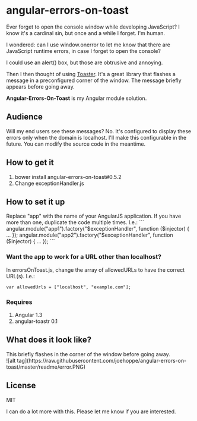 # angular-errors-on-toast
Ever forget to open the console window while developing JavaScript? I know it's a cardinal sin, but once and a while I forget. I'm human. 

I wondered: can I use window.onerror to let me know that there are JavaScript runtime errors, in case I forget to open the console? 

I could use an alert() box, but those are obtrusive and annoying. 

Then I then thought of using [Toaster](https://github.com/CodeSeven/toastr). It's a great library that flashes a message in a preconfigured corner of the window. The message briefly appears before going away.

<strong>Angular-Errors-On-Toast</strong> is my Angular module solution.  

<h2>Audience</h2>
Will my end users see these messages? No. It's configured to  display these errors only when the domain is localhost. I'll make this configurable in the future. You can modify the source code in the meantime.

<h2>How to get it</h2>
<ol>
  <li>bower install angular-errors-on-toast#0.5.2</li>
  <li>Change exceptionHandler.js</li>
</ol>

<h2>How to set it up</h2>
Replace "app" with the name of your AngularJS application. If you have more than one, duplicate the code multiple times.
I.e.:
```
  angular.module("app1").factory("$exceptionHandler", function ($injector) {
    ...
  });
  angular.module("app2").factory("$exceptionHandler", function ($injector) {
    ...
  });
```

<h3>Want the app to work for a URL other than localhost?</h3>

In errorsOnToast.js, change the array of allowedURLs to have the correct URL(s). I.e.:

```
var allowedUrls = ["localhost", "example.com"];
```

<h3>Requires</h3>
<ol>
  <li>Angular 1.3</li>
  <li>angular-toastr 0.1</li>
</ol>

<h2>What does it look like?</h2>
This briefly flashes in the corner of the window before going away. 
<br />
![alt tag](https://raw.githubusercontent.com/joehoppe/angular-errors-on-toast/master/readme/error.PNG)


<h2>License</h2>
MIT

I can do a lot more with this. Please let me know if you are interested.
